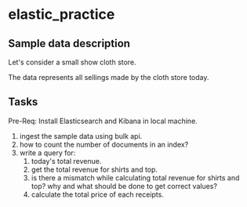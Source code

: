 # elastic_practice

## Sample data description
Let's consider a small show cloth store.

The data represents all sellings made by the cloth store today.

## Tasks

Pre-Req: Install Elasticsearch and Kibana in local machine.
1. ingest the sample data using bulk api.
1. how to count the number of documents in an index?
1. write a query for:
    1. today's total revenue.
    1. get the total revenue for shirts and top.
    1. is there a mismatch while calculating total revenue for shirts and top? why and what should be done to get correct values?
    1. calculate the total price of each receipts.
